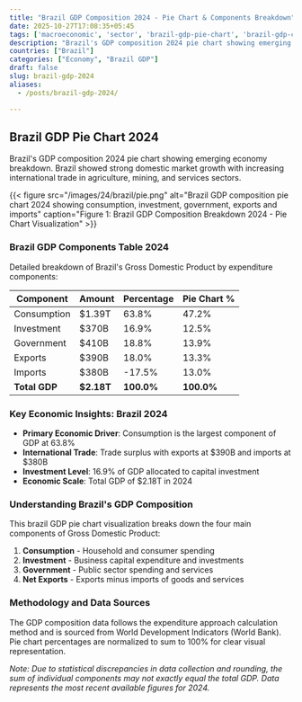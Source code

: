```yaml
---
title: "Brazil GDP Composition 2024 - Pie Chart & Components Breakdown"
date: 2025-10-27T17:08:35+05:45
tags: ['macroeconomic', 'sector', 'brazil-gdp-pie-chart', 'brazil-gdp-components', 'brazilian-economy', 'gdp-pie-chart', 'economic-pie', 'gdp-breakdown', 'macroeconomic', 'sector-analysis', 'emerging-market', 'commodity-exports']
description: "Brazil's GDP composition 2024 pie chart showing emerging economy breakdown. Brazil showed strong domestic market growth with increasing international trade in agriculture, mining, and services sectors."
countries: ["Brazil"]
categories: ["Economy", "Brazil GDP"]
draft: false
slug: brazil-gdp-2024
aliases:
  - /posts/brazil-gdp-2024/

---
```


## Brazil GDP Pie Chart 2024

Brazil's GDP composition 2024 pie chart showing emerging economy breakdown. Brazil showed strong domestic market growth with increasing international trade in agriculture, mining, and services sectors.

{{< figure src="/images/24/brazil/pie.png" 
alt="Brazil GDP composition pie chart 2024 showing consumption, investment, government, exports and imports"
caption="Figure 1: Brazil GDP Composition Breakdown 2024 - Pie Chart Visualization" >}}

### Brazil GDP Components Table 2024

Detailed breakdown of Brazil's Gross Domestic Product by expenditure components:

| Component | Amount | Percentage | Pie Chart % |
|-----------|--------|------------|-------------|
| Consumption | $1.39T | 63.8% | 47.2% |
| Investment | $370B | 16.9% | 12.5% |
| Government | $410B | 18.8% | 13.9% |
| Exports | $390B | 18.0% | 13.3% |
| Imports | $380B | -17.5% | 13.0% |
| **Total GDP** | **$2.18T** | **100.0%** | **100.0%** |

### Key Economic Insights: Brazil 2024

- **Primary Economic Driver**: Consumption is the largest component of GDP at 63.8%
- **International Trade**: Trade surplus with exports at $390B and imports at $380B
- **Investment Level**: 16.9% of GDP allocated to capital investment
- **Economic Scale**: Total GDP of $2.18T in 2024

### Understanding Brazil's GDP Composition

This brazil GDP pie chart visualization breaks down the four main components of Gross Domestic Product:

1. **Consumption** - Household and consumer spending
2. **Investment** - Business capital expenditure and investments  
3. **Government** - Public sector spending and services
4. **Net Exports** - Exports minus imports of goods and services

### Methodology and Data Sources

The GDP composition data follows the expenditure approach calculation method and is sourced from World Development Indicators (World Bank). Pie chart percentages are normalized to sum to 100% for clear visual representation.

*Note: Due to statistical discrepancies in data collection and rounding, the sum of individual components may not exactly equal the total GDP. Data represents the most recent available figures for 2024.*